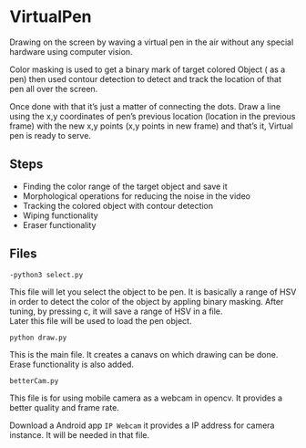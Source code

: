 # VirtualPen

Drawing on the screen by waving a virtual pen in the air without any special hardware using computer vision.

Color masking is used to get a binary mark of target colored Object ( as a pen) then used contour detection to detect and track the location of that pen all over the screen.

Once done with that it’s just a matter of connecting the dots. Draw a line using the x,y coordinates of pen’s previous location (location in the previous frame) with the new x,y points (x,y points in new frame) and that’s it, Virtual pen is ready to serve.

## Steps

-   Finding the color range of the target object and save it
-   Morphological operations for reducing the noise in the video
-   Tracking the colored object with contour detection
-   Wiping functionality
-   Eraser functionality

## Files

```
-python3 select.py
```

This file will let you select the object to be pen. It is basically a range of HSV in order to detect the color of the object by appling binary masking. After tuning, by pressing c, it will save a range of HSV in a file.  
Later this file will be used to load the pen object.

```
python draw.py
```

This is the main file. It creates a canavs on which drawing can be done. Erase functionality is also added.

```
betterCam.py
```

This file is for using mobile camera as a webcam in opencv. It provides a better quality and frame rate.

Download a Android app `IP Webcam` it provides a IP address for camera instance. It will be needed in that file.
